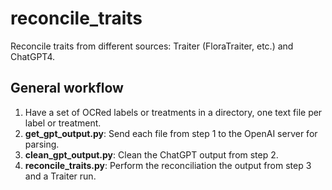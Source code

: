 # reconcile_traits

Reconcile traits from different sources: Traiter (FloraTraiter, etc.) and ChatGPT4.

## General workflow
1. Have a set of OCRed labels or treatments in a directory, one text file per label or treatment.
2. **get_gpt_output.py**: Send each file from step 1 to the OpenAI server for parsing.
3. **clean_gpt_output.py**: Clean the ChatGPT output from step 2.
4. **reconcile_traits.py**: Perform the reconciliation the output from step 3 and a Traiter run.
